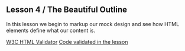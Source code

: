 ## Lesson 4 / The Beautiful Outline  

In this lesson we begin to markup our mock design and see how HTML elements define what our content is.

[W3C HTML Validator](https://validator.w3.org/nu)
[Code validated in the lesson](https://github.com/scottusrobus/become-a-web-developer/blob/master/02-html-structure/04-the-beautiful-outline/index.html)
